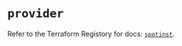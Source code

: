 # `provider`

Refer to the Terraform Registory for docs: [`spotinst`](https://registry.terraform.io/providers/spotinst/spotinst/1.151.1/docs).
